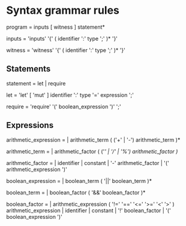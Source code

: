 # Syntax grammar rules

program =
    inputs
    [ witness ]
    statement*

inputs =
    'inputs' '{'
    ( identifier ':' type ';' )*
    '}'

witness =
    'witness' '{'
    ( identifier ':' type ';' )*
    '}'

## Statements
statement = 
    let
  | require

let = 'let' [ 'mut' ] identifier ':' type '=' expression ';'

require = 'require' '(' boolean_expression ')' ';'

## Expressions
arithmetic_expression = 
  | arithmetic_term ( ('+' | '-') arithmetic_term )*

arithmetic_term =
  | arithmetic_factor ( ('*' | '/' | '%') arithmetic_factor )*

arithmetic_factor =
  | identifier
  | constant
  | '-' arithmetic_factor
  | '(' arithmetic_expression ')'

boolean_expression = 
  | boolean_term ( '||' boolean_term )*

boolean_term =
  | boolean_factor ( '&&' boolean_factor )*

boolean_factor =
  | arithmetic_expression ( '!=' '==' '<=' '>=' '<' '>' ) arithmetic_expression
  | identifier
  | constant
  | '!' boolean_factor
  | '(' boolean_expression ')'
